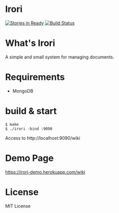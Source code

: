Irori
======

[![Stories in Ready](https://badge.waffle.io/maueki/irori.png?label=ready&title=Ready)](https://waffle.io/maueki/irori)
[![Build Status](https://travis-ci.org/maueki/irori.svg)](https://travis-ci.org/maueki/irori)

# What's Irori

A simple and small system for managing documents.

# Requirements

* MongoDB

# build & start

```
$ make
$ ./irori -bind :9090
```

Access to http://localhost:9090/wiki

# Demo Page

https://irori-demo.herokuapp.com/wiki

# License

MIT License
